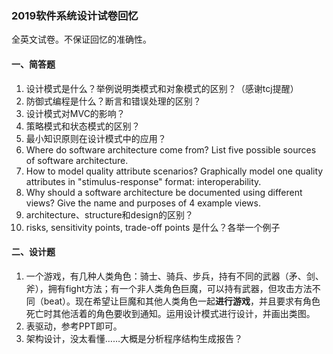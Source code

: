 ### 2019软件系统设计试卷回忆

全英文试卷。不保证回忆的准确性。

#### 一、简答题

1. 设计模式是什么？举例说明类模式和对象模式的区别？（感谢tcj提醒）
2. 防御式编程是什么？断言和错误处理的区别？
3. 设计模式对MVC的影响？
4. 策略模式和状态模式的区别？
5. 最小知识原则在设计模式中的应用？
6. Where do software architecture come from? List five possible sources of software architecture.
7. How to model quality attribute scenarios? Graphically model one quality attributes in "stimulus-response" format: interoperability.
8. Why should a software architecture be documented using different views? Give the name and purposes of 4 example views.
9. architecture、structure和design的区别？
10. risks, sensitivity points, trade-off points 是什么？各举一个例子

#### 二、设计题

1. 一个游戏，有几种人类角色：骑士、骑兵、步兵，持有不同的武器（矛、剑、斧），拥有fight方法；有一个非人类角色巨魔，可以持有武器，但攻击方法不同（beat）。现在希望让巨魔和其他人类角色一起**进行游戏**，并且要求有角色死亡时其他活着的角色要收到通知。运用设计模式进行设计，并画出类图。
2. 表驱动，参考PPT即可。
3. 架构设计，没太看懂……大概是分析程序结构生成报告？

